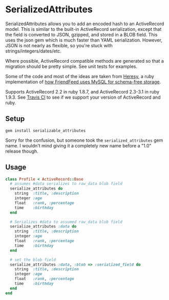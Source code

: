# SerializedAttributes

SerializedAttributes allows you to add an encoded hash to an ActiveRecord model.
This is similar to the built-in ActiveRecord serialization, except that the field
is converted to JSON, gzipped, and stored in a BLOB field.  This uses the json
gem which is much faster than YAML serialization.  However, JSON is not nearly as
flexible, so you're stuck with strings/integers/dates/etc.

Where possible, ActiveRecord compatible methods are generated so that a migration
should be pretty simple.  See unit tests for examples.

Some of the code and most of the ideas are taken from [Heresy][Heresy], a ruby
implementation of [how FriendFeed uses MySQL for schema-free storage][schemafree].

Supports ActiveRecord 2.2 in ruby 1.8.7, and ActiveRecord 2.3-3.1 in ruby 1.9.3.
See [Travis CI][travis] to see if we support your version of
ActiveRecord and ruby.

[Heresy]: https://github.com/kabuki/heresy
[schemafree]: http://bret.appspot.com/entry/how-friendfeed-uses-mysql
[travis]: http://travis-ci.org/#!/technoweenie/serialized_attributes

## Setup

    gem install serializable_attributes

Sorry for the confusion, but someone took the `serialized_attributes`
gem name.  I wouldn't mind giving it a completely new name before a
"1.0" release though.

## Usage

```ruby
class Profile < ActiveRecord::Base
  # assumes #data serializes to raw_data blob field
  serialize_attributes do
    string  :title, :description
    integer :age
    float   :rank, :percentage
    time    :birthday
  end

  # Serializes #data to assumed raw_data blob field
  serialize_attributes :data do
    string  :title, :description
    integer :age
    float   :rank, :percentage
    time    :birthday
  end

  # set the blob field
  serialize_attributes :data, :blob => :serialized_field do
    string  :title, :description
    integer :age
    float   :rank, :percentage
    time    :birthday
  end
end
```
